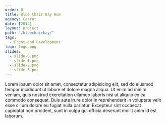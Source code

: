 ```yaml
---
order: 0
title: Blue Chair Bay Rum
agency: Carrot
date: [2014]
layout: project
path: "/bluechairbay/"
tags:
  - Front-end Development
logo: logo.png
slides:
  - slide-0.png
  - slide-1.png
  - slide-2.png
  - slide-3.png
---
```

Lorem ipsum dolor sit amet, consectetur adipisicing elit, sed do eiusmod tempor incididunt ut labore et dolore magna aliqua. Ut enim ad minim veniam, quis nostrud exercitation ullamco laboris nisi ut aliquip ex ea commodo consequat. Duis aute irure dolor in reprehenderit in voluptate velit esse cillum dolore eu fugiat nulla pariatur. Excepteur sint occaecat cupidatat non proident, sunt in culpa qui officia deserunt mollit anim id est laborum.
